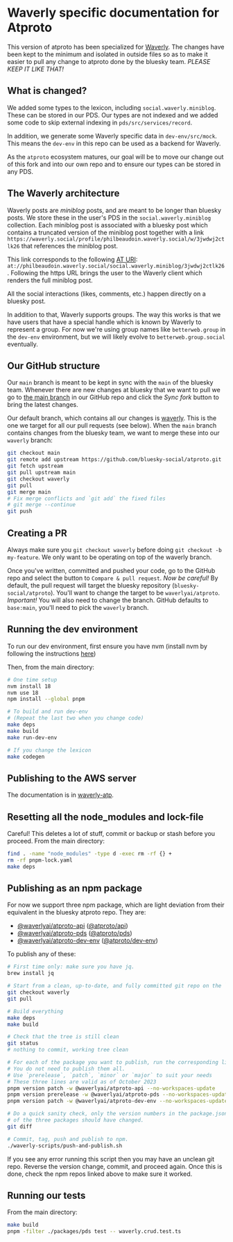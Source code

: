 # Waverly specific documentation for Atproto

This version of atproto has been specialized for [Waverly](https://waverly.social). The changes have been kept to the minimum and isolated in outside files so as to make it easier to pull any change to atproto done by the bluesky team. *PLEASE KEEP IT LIKE THAT!*

## What is changed?

We added some types to the lexicon, including `social.waverly.miniblog`. These can be stored in our PDS. Our types are not indexed and we added some code to skip external indexing in `pds/src/services/record`.

In addition, we generate some Waverly specific data in `dev-env/src/mock`. This means the `dev-env` in this repo can be used as a backend for Waverly.

As the `atproto` ecosystem matures, our goal will be to move our change out of this fork and into our own repo and to ensure our types can be stored in any PDS.

## The Waverly architecture

Waverly posts are *miniblog* posts, and are meant to be longer than bluesky posts. We store these in the user's PDS in the `social.waverly.miniblog` collection. Each miniblog post is associated with a bluesky post which contains a truncated version of the miniblog post together with a link `https://waverly.social/profile/philbeaudoin.waverly.social/w/3jwdwj2ctlk26` that references the miniblog post.

This link corresponds to the following [AT URI](https://atproto.com/specs/at-uri-scheme): `at://philbeaudoin.waverly.social/social.waverly.miniblog/3jwdwj2ctlk26`. Following the https URL brings the user to the Waverly client which renders the full miniblog post.

All the social interactions (likes, comments, etc.) happen directly on a bluesky post.

In addition to that, Waverly supports groups. The way this works is that we have users that have a special handle which is known by Waverly to represent a group. For now we're using group names like `betterweb.group` in the `dev-env` environment, but we will likely evolve to `betterweb.group.social` eventually.

## Our GitHub structure

Our `main` branch is meant to be kept in sync with the `main` of the bluesky team. Whenever there are new changes at bluesky that we want to pull we go to [the main branch](https://github.com/waverlyai/atproto/tree/main) in our GitHub repo and click the *Sync fork* button to bring the latest changes.

Our default branch, which contains all our changes is [waverly](https://github.com/waverlyai/atproto/tree/waverly). This is the one we target for all our pull requests (see below). When the `main` branch contains changes from the bluesky team, we want to merge these into our `waverly` branch:

```sh
git checkout main
git remote add upstream https://github.com/bluesky-social/atproto.git
git fetch upstream
git pull upstream main
git checkout waverly
git pull
git merge main
# Fix merge conflicts and `git add` the fixed files
# git merge --continue
git push
```

## Creating a PR

Always make sure you `git checkout waverly` before doing `git checkout -b my-feature`. We only want to be operating on top of the waverly branch.

Once you've written, committed and pushed your code, go to the GitHub repo and select the button to `Compare & pull request`. *Now be careful!* By default, the pull request will target the bluesky repository (`bluesky-social/atproto`). You'll want to change the target to be `waverlyai/atproto`. *Important!* You will also need to change the branch. GitHub defaults to `base:main`, you'll need to pick the `waverly` branch.

## Running the dev environment

To run our dev environment, first ensure you have nvm (install nvm by following the instructions [here](https://github.com/nvm-sh/nvm#installing-and-updating))

Then, from the main directory:
```sh
# One time setup
nvm install 18
nvm use 18
npm install --global pnpm

# To build and run dev-env
# (Repeat the last two when you change code)
make deps
make build
make run-dev-env

# If you change the lexicon
make codegen

```

## Publishing to the AWS server

The documentation is in [waverly-atp](./waverly-atp/README.md).

## Resetting all the node_modules and lock-file

Careful! This deletes a lot of stuff, commit or backup or stash before you proceed. From the main directory:

```sh
find . -name "node_modules" -type d -exec rm -rf {} +
rm -rf pnpm-lock.yaml
make deps
```

## Publishing as an npm package

For now we support three npm package, which are light deviation from their equivalent in the bluesky atproto repo. They are:

- [@waverlyai/atproto-api](https://www.npmjs.com/package/@waverlyai/atproto-api) ([@atproto/api](https://www.npmjs.com/package/@atproto/api))
- [@waverlyai/atproto-pds](https://www.npmjs.com/package/@waverlyai/atproto-pds) ([@atproto/pds](https://www.npmjs.com/package/@atproto/pds))
- [@waverlyai/atproto-dev-env](https://www.npmjs.com/package/@waverlyai/atproto-dev-env) ([@atproto/dev-env](https://www.npmjs.com/package/@atproto/dev-env))

To publish any of these:

```sh
# First time only: make sure you have jq.
brew install jq

# Start from a clean, up-to-date, and fully committed git repo on the `waverly` branch.
git checkout waverly
git pull

# Build everything
make deps
make build

# Check that the tree is still clean
git status
# nothing to commit, working tree clean

# For each of the package you want to publish, run the corresponding line.
# You do not need to publish them all.
# Use `prerelease`, `patch`, `minor` or `major` to suit your needs 
# These three lines are valid as of October 2023
pnpm version patch -w @waverlyai/atproto-api --no-workspaces-update
pnpm version prerelease -w @waverlyai/atproto-pds --no-workspaces-update
pnpm version patch -w @waverlyai/atproto-dev-env --no-workspaces-update

# Do a quick sanity check, only the version numbers in the package.json
# of the three packages should have changed.
git diff

# Commit, tag, push and publish to npm.
./waverly-scripts/push-and-publish.sh
```

If you see any error running this script then you may have an unclean git repo. Reverse the version change, commit, and proceed again. Once this is done, check the npm repos linked above to make sure it worked.

## Running our tests

From the main directory:

```sh
make build
pnpm -filter ./packages/pds test -- waverly.crud.test.ts
```
